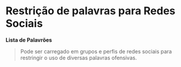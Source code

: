 # Restrição de palavras para Redes Sociais

**Lista de Palavrões**<br>
> Pode ser carregado em grupos e perfis de redes sociais para restringir o uso de diversas palavras ofensivas.
